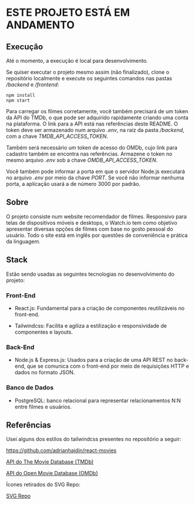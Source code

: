# ESTE PROJETO ESTÁ EM ANDAMENTO

## Execução

Até o momento, a execução é local para desenvolvimento.

Se quiser executar o projeto mesmo assim (não finalizado), clone o repositório localmente e execute os seguintes comandos nas pastas */backend* e */frontend*:

```
npm install
npm start
```

Para carregar os filmes corretamente, você também precisará de um token da API do TMDb, o que pode ser adquirido rapidamente criando uma conta na plataforma. O link para a API está nas referências deste README. O token deve ser armazenado num arquivo *.env*, na raiz da pasta */backend*, com a chave *TMDB_API_ACCESS_TOKEN*.

Também será necessário um token de acesso do OMDb, cujo link para cadastro também se encontra nas referências. Armazene o token no mesmo arquivo *.env* sob a chave *OMDB_API_ACCESS_TOKEN*.

Você também pode informar a porta em que o servidor Node.js executará no arquivo *.env* por meio da chave *PORT*. Se você não informar nenhuma porta, a aplicação usará a de número 3000 por padrão.

## Sobre

O projeto consiste num website recomendador de filmes. Responsivo para telas de dispositivos móveis e desktops, o Watch.io tem como objetivo apresentar diversas opções de filmes com base no gosto pessoal do usuário. Todo o site está em inglês por questões de conveniência e prática da linguagem.

## Stack

Estão sendo usadas as seguintes tecnologias no desenvolvimento do projeto:

### Front-End

* React.js: Fundamental para a criação de componentes reutilizáveis no front-end.

* Tailwindcss: Facilita e agiliza a estilização e responsividade de componentes e layouts.

### Back-End

* Node.js & Express.js: Usados para a criação de uma API REST no back-end, que se comunica com o front-end por meio de requisições HTTP e dados no formato JSON.

### Banco de Dados

* PostgreSQL: banco relacional para representar relacionamentos N:N entre filmes e usuários.

## Referências

Usei alguns dos estilos do tailwindcss presentes no repositório a seguir:

https://github.com/adrianhajdin/react-movies

[API do The Movie Database (TMDb)](https://developer.themoviedb.org)

[API do Open Movie Database (OMDb)](https://www.omdbapi.com)

Ícones retirados do SVG Repo:

[SVG Repo](https://www.svgrepo.com/)